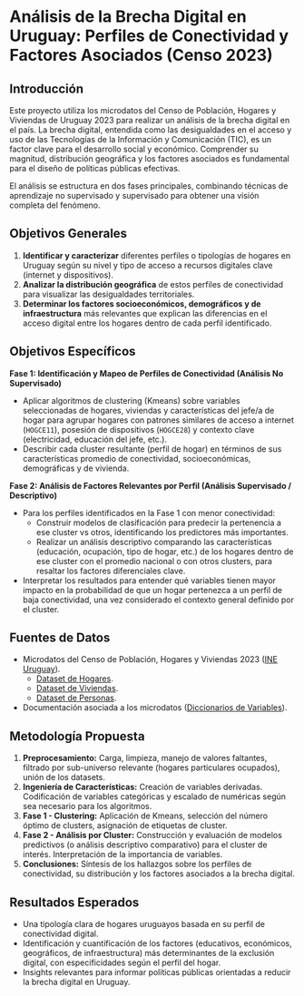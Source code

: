 # Análisis de la Brecha Digital en Uruguay: Perfiles de Conectividad y Factores Asociados (Censo 2023)

## Introducción

Este proyecto utiliza los microdatos del Censo de Población, Hogares y Viviendas de Uruguay 2023 para realizar un análisis de la brecha digital en el país. La brecha digital, entendida como las desigualdades en el acceso y uso de las Tecnologías de la Información y Comunicación (TIC), es un factor clave para el desarrollo social y económico. Comprender su magnitud, distribución geográfica y los factores asociados es fundamental para el diseño de políticas públicas efectivas.

El análisis se estructura en dos fases principales, combinando técnicas de aprendizaje no supervisado y supervisado para obtener una visión completa del fenómeno.

## Objetivos Generales

1.  **Identificar y caracterizar** diferentes perfiles o tipologías de hogares en Uruguay según su nivel y tipo de acceso a recursos digitales clave (internet y dispositivos).
2.  **Analizar la distribución geográfica** de estos perfiles de conectividad para visualizar las desigualdades territoriales.
3.  **Determinar los factores socioeconómicos, demográficos y de infraestructura** más relevantes que explican las diferencias en el acceso digital entre los hogares dentro de cada perfil identificado.

## Objetivos Específicos

**Fase 1: Identificación y Mapeo de Perfiles de Conectividad (Análisis No Supervisado)**

*   Aplicar algoritmos de clustering (Kmeans) sobre variables seleccionadas de hogares, viviendas y características del jefe/a de hogar para agrupar hogares con patrones similares de acceso a internet (`HOGCE11`), posesión de dispositivos (`HOGCE28`) y contexto clave (electricidad, educación del jefe, etc.).
*   Describir cada cluster resultante (perfil de hogar) en términos de sus características promedio de conectividad, socioeconómicas, demográficas y de vivienda.

**Fase 2: Análisis de Factores Relevantes por Perfil (Análisis Supervisado / Descriptivo)**

*   Para los perfiles identificados en la Fase 1 con menor conectividad:
    *   Construir modelos de clasificación para predecir la pertenencia a ese cluster vs otros, identificando los predictores más importantes.
    *   Realizar un análisis descriptivo comparando las características (educación, ocupación, tipo de hogar, etc.) de los hogares dentro de ese cluster con el promedio nacional o con otros clusters, para resaltar los factores diferenciales clave.
*   Interpretar los resultados para entender qué variables tienen mayor impacto en la probabilidad de que un hogar pertenezca a un perfil de baja conectividad, una vez considerado el contexto general definido por el cluster.

## Fuentes de Datos

*   Microdatos del Censo de Población, Hogares y Viviendas 2023 ([INE Uruguay](https://www.gub.uy/instituto-nacional-estadistica/politicas-y-gestion/microdatos-censo-2023-anonimizados)).
    *   [Dataset de Hogares](https://www5.ine.gub.uy/documents/CENSO%202023/Microdatos/hogares_ext_26_02.rar).
    *   [Dataset de Viviendas](https://www5.ine.gub.uy/documents/CENSO%202023/Microdatos/viviendas_ext_26_02.rar).
    *   [Dataset de Personas](https://www5.ine.gub.uy/documents/CENSO%202023/Microdatos/personas_ext_26_02.rar).
*   Documentación asociada a los microdatos ([Diccionarios de Variables](https://www5.ine.gub.uy/documents/CENSO%202023/Microdatos/Diccionario%20de%20variables%202023.xlsx)).

## Metodología Propuesta

1.  **Preprocesamiento:** Carga, limpieza, manejo de valores faltantes, filtrado por sub-universo relevante (hogares particulares ocupados), unión de los datasets.
2.  **Ingeniería de Características:** Creación de variables derivadas. Codificación de variables categóricas y escalado de numéricas según sea necesario para los algoritmos.
3.  **Fase 1 - Clustering:** Aplicación de Kmeans, selección del número óptimo de clusters, asignación de etiquetas de cluster.
4.  **Fase 2 - Análisis por Cluster:** Construcción y evaluación de modelos predictivos (o análisis descriptivo comparativo) para el cluster de interés. Interpretación de la importancia de variables.
5.  **Conclusiones:** Síntesis de los hallazgos sobre los perfiles de conectividad, su distribución y los factores asociados a la brecha digital.

## Resultados Esperados

*   Una tipología clara de hogares uruguayos basada en su perfil de conectividad digital.
*   Identificación y cuantificación de los factores (educativos, económicos, geográficos, de infraestructura) más determinantes de la exclusión digital, con especificidades según el perfil del hogar.
*   Insights relevantes para informar políticas públicas orientadas a reducir la brecha digital en Uruguay.
